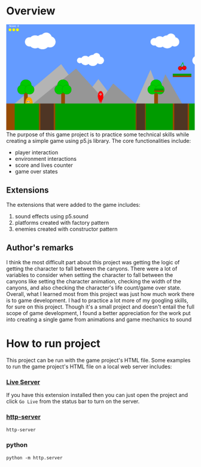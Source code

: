 # Overview

![Game sample img](./assets/sample.PNG)
The purpose of this game project is to practice some technical skills while creating a simple game using p5.js
library. The core functionalities include:
- player interaction
- environment interactions
- score and lives counter
- game over states

## Extensions

The extensions that were added to the game includes:

1. sound effects using p5.sound
2. platforms created with factory pattern
3. enemies created with constructor pattern

## Author's remarks

I think the most difficult part about this project was getting the logic of getting the character to fall between
the canyons. There were a lot of variables to consider when setting the character to fall between the canyons
like setting the character animation, checking the width of the canyons, and also checking the character's life
count/game over state. Overall, what I learned most from this project was just how much work there is to
game development. I had to practice a lot more of my googling skills, for sure on this project. Though it's a
small project and doesn't entail the full scope of game development, I found a better appreciation for the
work put into creating a single game from animations and game mechanics to sound

# How to run project

This project can be run with the game project's HTML file. Some examples to run the game project's HTML file on a local web server includes:

### [Live Server](https://marketplace.visualstudio.com/items?itemName=ritwickdey.LiveServer&ssr=false#overview)

If you have this extension installed then you can just open the project and click `Go Live` from the status bar to turn on the server.

### [http-server](https://github.com/http-party/http-server)

```
http-server
```

### python

```
python -m http.server
```
